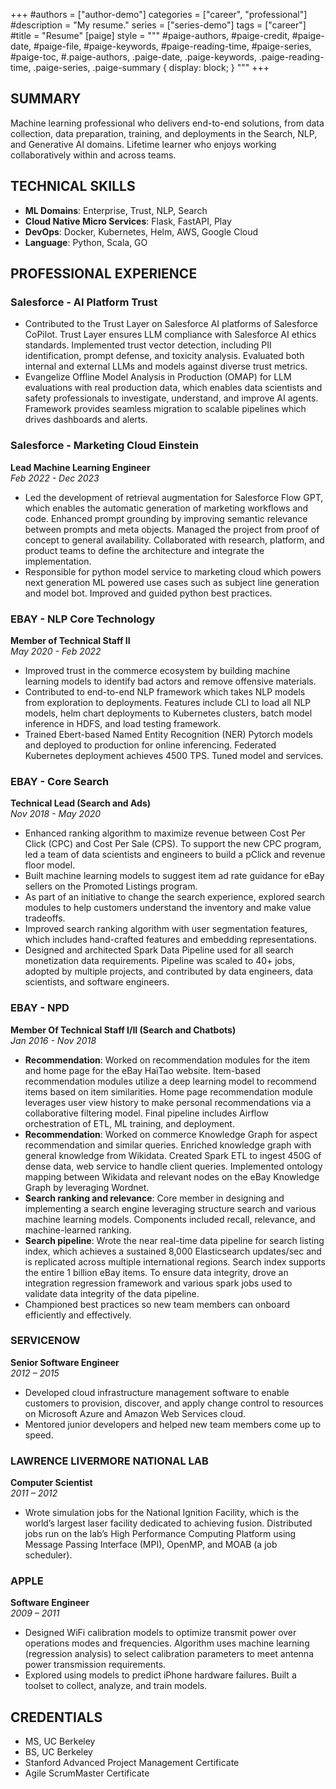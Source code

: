 +++
#authors = ["author-demo"]
categories = ["career", "professional"]
#description = "My resume."
series = ["series-demo"]
tags = ["career"]
#title = "Resume"
[paige]
style = """
#paige-authors,
#paige-credit,
#paige-date,
#paige-file,
#paige-keywords,
#paige-reading-time,
#paige-series,
#paige-toc,
#.paige-authors,
.paige-date,
.paige-keywords,
.paige-reading-time,
.paige-series,
.paige-summary {
display: block;
}
"""
+++


## SUMMARY
Machine learning professional who delivers end-to-end solutions, from data collection, data preparation, training, and deployments in the Search, NLP, and Generative AI domains. Lifetime learner who enjoys working collaboratively within and across teams.

## TECHNICAL SKILLS
- **ML Domains**: Enterprise, Trust, NLP, Search
- **Cloud Native Micro Services**: Flask, FastAPI, Play
- **DevOps**: Docker, Kubernetes, Helm, AWS, Google Cloud
- **Language**: Python, Scala, GO

## PROFESSIONAL EXPERIENCE
### Salesforce - AI Platform Trust 
- Contributed to the Trust Layer on Salesforce AI platforms of Salesforce CoPilot. Trust Layer ensures LLM compliance with Salesforce AI ethics standards. Implemented trust vector detection, including PII identification, prompt defense, and toxicity analysis. Evaluated both internal and external LLMs and models against diverse trust metrics.
- Evangelize Offline Model Analysis in Production (OMAP) for LLM evaluations with real production data, which enables data scientists and safety professionals to investigate, understand, and improve AI agents. Framework provides seamless migration to scalable pipelines which drives dashboards and alerts. 

### Salesforce - Marketing Cloud Einstein
**Lead Machine Learning Engineer**  
_Feb 2022 - Dec 2023_
- Led the development of retrieval augmentation for Salesforce Flow GPT, which enables the automatic generation of marketing workflows and code. Enhanced prompt grounding by improving semantic relevance between prompts and meta objects. Managed the project from proof of concept to general availability. Collaborated with research, platform, and product teams to define the architecture and integrate the implementation.
- Responsible for python model service to marketing cloud which powers next generation ML powered use cases such as subject line generation and model bot. Improved and guided python best practices.

### EBAY - NLP Core Technology
**Member of Technical Staff II**  
_May 2020 - Feb 2022_

- Improved trust in the commerce ecosystem by building machine learning models to identify bad actors and remove offensive materials.
- Contributed to end-to-end NLP framework which takes NLP models from exploration to deployments. Features include CLI to load all NLP models, helm chart deployments to Kubernetes clusters, batch model inference in HDFS, and load testing framework.
- Trained Ebert-based Named Entity Recognition (NER) Pytorch models and deployed to production for online inferencing. Federated Kubernetes deployment achieves 4500 TPS. Tuned model and services.

### EBAY - Core Search
**Technical Lead (Search and Ads)**  
_Nov 2018 - May 2020_

- Enhanced ranking algorithm to maximize revenue between Cost Per Click (CPC) and Cost Per Sale (CPS). To support the new CPC program, led a team of data scientists and engineers to build a pClick and revenue floor model.
- Built machine learning models to suggest item ad rate guidance for eBay sellers on the Promoted Listings program.
- As part of an initiative to change the search experience, explored search modules to help customers understand the inventory and make value tradeoffs.
- Improved search ranking algorithm with user segmentation features, which includes hand-crafted features and embedding representations.
- Designed and architected Spark Data Pipeline used for all search monetization data requirements. Pipeline was scaled to 40+ jobs, adopted by multiple projects, and contributed by data engineers, data scientists, and software engineers.

### EBAY - NPD
**Member Of Technical Staff I/II (Search and Chatbots)**  
_Jan 2016 - Nov 2018_

- **Recommendation**: Worked on recommendation modules for the item and home page for the eBay HaiTao website. Item-based recommendation modules utilize a deep learning model to recommend items based on item similarities. Home page recommendation module leverages user view history to make personal recommendations via a collaborative filtering model. Final pipeline includes Airflow orchestration of ETL, ML training, and deployment.
- **Recommendation**: Worked on commerce Knowledge Graph for aspect recommendation and similar queries. Enriched knowledge graph with general knowledge from Wikidata. Created Spark ETL to ingest 450G of dense data, web service to handle client queries. Implemented ontology mapping between Wikidata and relevant nodes on the eBay Knowledge Graph by leveraging Wordnet.
- **Search ranking and relevance**: Core member in designing and implementing a search engine leveraging structure search and various machine learning models. Components included recall, relevance, and machine-learned ranking.
- **Search pipeline**: Wrote the near real-time data pipeline for search listing index, which achieves a sustained 8,000 Elasticsearch updates/sec and is replicated across multiple international regions. Search index supports the entire 1 billion eBay items. To ensure data integrity, drove an integration regression framework and various spark jobs used to validate data integrity of the data pipeline.
- Championed best practices so new team members can onboard efficiently and effectively.

### SERVICENOW
**Senior Software Engineer**  
_2012 – 2015_

- Developed cloud infrastructure management software to enable customers to provision, discover, and apply change control to resources on Microsoft Azure and Amazon Web Services cloud.
- Mentored junior developers and helped new team members come up to speed.

### LAWRENCE LIVERMORE NATIONAL LAB
**Computer Scientist**  
_2011 – 2012_

- Wrote simulation jobs for the National Ignition Facility, which is the world’s largest laser facility dedicated to achieving fusion. Distributed jobs run on the lab’s High Performance Computing Platform using Message Passing Interface (MPI), OpenMP, and MOAB (a job scheduler).

### APPLE
**Software Engineer**  
_2009 – 2011_

- Designed WiFi calibration models to optimize transmit power over operations modes and frequencies. Algorithm uses machine learning (regression analysis) to select calibration parameters to meet antenna power transmission requirements.
- Explored using models to predict iPhone hardware failures. Built a toolset to collect, analyze, and train models.

## CREDENTIALS
- MS, UC Berkeley
- BS, UC Berkeley
- Stanford Advanced Project Management Certificate
- Agile ScrumMaster Certificate
